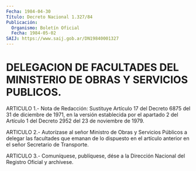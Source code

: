```yaml
---
Fecha: 1984-04-30
Título: Decreto Nacional 1.327/84
Publicación:
  Organismo: Boletín Oficial
  Fecha: 1984-05-02
SAIJ: https://www.saij.gob.ar/DN19840001327
---
```

# DELEGACION DE FACULTADES DEL MINISTERIO DE OBRAS Y SERVICIOS PUBLICOS.

<a id="1"></a>
ARTICULO  1.-  Nota de Redacción: Sustituye Artículo 17 del Decreto 6875 del 31 de diciembre  de 1971, en la versión establecida por el apartado 2 del Artículo 1 del Decreto 2952 del 23  de noviembre de 1979.

<a id="2"></a>
ARTICULO  2.-  Autorízase  al  señor  Ministro de Obras y Servicios Públicos a delegar las facultades que emanan  de lo dispuesto en el artículo anterior en el señor Secretario de Transporte.

<a id="3"></a>
ARTICULO  3.- Comuníquese, publíquese, dése a la Dirección Nacional del Registro Oficial y archívese.